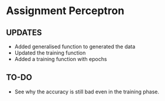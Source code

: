 # Assignment Perceptron

## UPDATES

* Added generalised function to generated the data
* Updated the training function
* Added a training function with epochs

## TO-DO

* See why the accuracy is still bad even in the training phase.